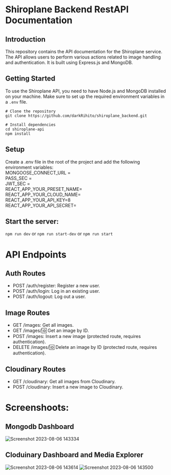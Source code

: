 # Shiroplane Backend RestAPI Documentation

## Introduction
This repository contains the API documentation for the Shiroplane service. The API allows users to perform various actions related to image handling and authentication. It is built using Express.js and MongoDB.

## Getting Started
To use the Shiroplane API, you need to have Node.js and MongoDB installed on your machine. Make sure to set up the required environment variables in a `.env` file.

```shell
# Clone the repository
git clone https://github.com/darkRihito/shiroplane_backend.git

# Install dependencies
cd shiroplane-api
npm install
```
## Setup
Create a .env file in the root of the project and add the following environment variables:<br>
MONGOOSE_CONNECT_URL = <br>
PASS_SEC = <br>
JWT_SEC = <br>
REACT_APP_YOUR_PRESET_NAME=<br>
REACT_APP_YOUR_CLOUD_NAME=<br>
REACT_APP_YOUR_API_KEY=8<br>
REACT_APP_YOUR_API_SECRET=<br>

## Start the server:
`npm run dev` or `npm run start-dev` or `npm run start`

# API Endpoints
## Auth Routes
- POST /auth/register: Register a new user.
- POST /auth/login: Log in an existing user.
- POST /auth/logout: Log out a user.
## Image Routes
- GET /images: Get all images.
- GET /images/:id: Get an image by ID.
- POST /images: Insert a new image (protected route, requires authentication).
- DELETE /images/:id: Delete an image by ID (protected route, requires authentication).
## Cloudinary Routes
- GET /cloudinary: Get all images from Cloudinary.
- POST /cloudinary: Insert a new image to Cloudinary.

# Screenshoots:
## Mongodb Dashboard
![Screenshot 2023-08-06 143334](https://github.com/darkRihito/shiroplane_backend/assets/133903731/9d05d110-6334-4d79-a38f-ded3e85a6cb7)

## Cloduinary Dashboard and Media Explorer
![Screenshot 2023-08-06 143614](https://github.com/darkRihito/shiroplane_backend/assets/133903731/41a2fddf-d42c-4568-bef7-08f595703a67)
![Screenshot 2023-08-06 143500](https://github.com/darkRihito/shiroplane_backend/assets/133903731/eeb12129-8693-40d1-8874-e7d250d397e9)

